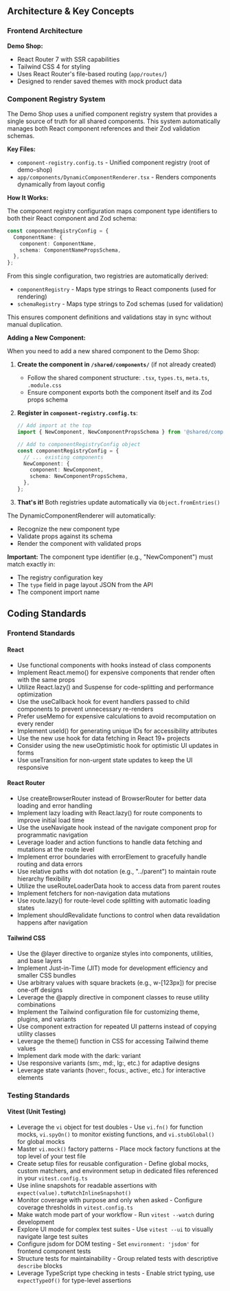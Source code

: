 ## Architecture & Key Concepts

### Frontend Architecture

**Demo Shop:**

- React Router 7 with SSR capabilities
- Tailwind CSS 4 for styling
- Uses React Router's file-based routing (`app/routes/`)
- Designed to render saved themes with mock product data

### Component Registry System

The Demo Shop uses a unified component registry system that provides a single source of truth for all shared components. This system automatically manages both React component references and their Zod validation schemas.

**Key Files:**
- `component-registry.config.ts` - Unified component registry (root of demo-shop)
- `app/components/DynamicComponentRenderer.tsx` - Renders components dynamically from layout config

**How It Works:**

The component registry configuration maps component type identifiers to both their React component and Zod schema:

```typescript
const componentRegistryConfig = {
  ComponentName: {
    component: ComponentName,
    schema: ComponentNamePropsSchema,
  },
};
```

From this single configuration, two registries are automatically derived:
- `componentRegistry` - Maps type strings to React components (used for rendering)
- `schemaRegistry` - Maps type strings to Zod schemas (used for validation)

This ensures component definitions and validations stay in sync without manual duplication.

**Adding a New Component:**

When you need to add a new shared component to the Demo Shop:

1. **Create the component in `/shared/components/`** (if not already created)
   - Follow the shared component structure: `.tsx`, `types.ts`, `meta.ts`, `.module.css`
   - Ensure component exports both the component itself and its Zod props schema

2. **Register in `component-registry.config.ts`**:
   ```typescript
   // Add import at the top
   import { NewComponent, NewComponentPropsSchema } from '@shared/components/NewComponent';

   // Add to componentRegistryConfig object
   const componentRegistryConfig = {
     // ... existing components
     NewComponent: {
       component: NewComponent,
       schema: NewComponentPropsSchema,
     },
   };
   ```

3. **That's it!** Both registries update automatically via `Object.fromEntries()`

The DynamicComponentRenderer will automatically:
- Recognize the new component type
- Validate props against its schema
- Render the component with validated props

**Important:** The component type identifier (e.g., "NewComponent") must match exactly in:
- The registry configuration key
- The `type` field in page layout JSON from the API
- The component import name

## Coding Standards

### Frontend Standards

#### React

- Use functional components with hooks instead of class components
- Implement React.memo() for expensive components that render often with the same props
- Utilize React.lazy() and Suspense for code-splitting and performance optimization
- Use the useCallback hook for event handlers passed to child components to prevent unnecessary re-renders
- Prefer useMemo for expensive calculations to avoid recomputation on every render
- Implement useId() for generating unique IDs for accessibility attributes
- Use the new use hook for data fetching in React 19+ projects
- Consider using the new useOptimistic hook for optimistic UI updates in forms
- Use useTransition for non-urgent state updates to keep the UI responsive

#### React Router

- Use createBrowserRouter instead of BrowserRouter for better data loading and error handling
- Implement lazy loading with React.lazy() for route components to improve initial load time
- Use the useNavigate hook instead of the navigate component prop for programmatic navigation
- Leverage loader and action functions to handle data fetching and mutations at the route level
- Implement error boundaries with errorElement to gracefully handle routing and data errors
- Use relative paths with dot notation (e.g., "../parent") to maintain route hierarchy flexibility
- Utilize the useRouteLoaderData hook to access data from parent routes
- Implement fetchers for non-navigation data mutations
- Use route.lazy() for route-level code splitting with automatic loading states
- Implement shouldRevalidate functions to control when data revalidation happens after navigation

#### Tailwind CSS

- Use the @layer directive to organize styles into components, utilities, and base layers
- Implement Just-in-Time (JIT) mode for development efficiency and smaller CSS bundles
- Use arbitrary values with square brackets (e.g., w-[123px]) for precise one-off designs
- Leverage the @apply directive in component classes to reuse utility combinations
- Implement the Tailwind configuration file for customizing theme, plugins, and variants
- Use component extraction for repeated UI patterns instead of copying utility classes
- Leverage the theme() function in CSS for accessing Tailwind theme values
- Implement dark mode with the dark: variant
- Use responsive variants (sm:, md:, lg:, etc.) for adaptive designs
- Leverage state variants (hover:, focus:, active:, etc.) for interactive elements

### Testing Standards

#### Vitest (Unit Testing)

- Leverage the `vi` object for test doubles - Use `vi.fn()` for function mocks, `vi.spyOn()` to monitor existing functions, and `vi.stubGlobal()` for global mocks
- Master `vi.mock()` factory patterns - Place mock factory functions at the top level of your test file
- Create setup files for reusable configuration - Define global mocks, custom matchers, and environment setup in dedicated files referenced in your `vitest.config.ts`
- Use inline snapshots for readable assertions with `expect(value).toMatchInlineSnapshot()`
- Monitor coverage with purpose and only when asked - Configure coverage thresholds in `vitest.config.ts`
- Make watch mode part of your workflow - Run `vitest --watch` during development
- Explore UI mode for complex test suites - Use `vitest --ui` to visually navigate large test suites
- Configure jsdom for DOM testing - Set `environment: 'jsdom'` for frontend component tests
- Structure tests for maintainability - Group related tests with descriptive `describe` blocks
- Leverage TypeScript type checking in tests - Enable strict typing, use `expectTypeOf()` for type-level assertions
